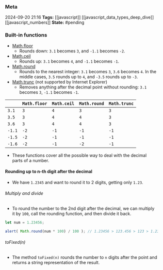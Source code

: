 ### Meta
2024-09-20 21:16
**Tags:** [[javascript]] [[javascript_data_types_deep_dive]] [[javascript_numbers]]
**State:** #pending 

### Built-in functions
- [Math.floor]([[js_Math.floor()]])
	- Rounds down: `3.1` becomes `3`, and `-1.1` becomes `-2`.
- [Math.ceil]([[js_Math.ceil()]])
	- Rounds up: `3.1` becomes `4`, and `-1.1` becomes `-1`. 
- [Math.round]([[js_Math.round()]])
	- Rounds to the nearest integer: `3.1` becomes `3`, `3.6` becomes `4`. In the middle cases, `3.5` rounds up to `4`, and `-3.5` rounds up to `-3`.
- [Math.trunc]([[js_Math.trunc()]]) (not supported by Internet Explorer)
	- Removes anything after the decimal point without rounding: `3.1` becomes `3`, `-1.1` becomes `-1`.


|        | `Math.floor` | `Math.ceil` | `Math.round` | `Math.trunc` |
| ------ | ------------ | ----------- | ------------ | ------------ |
| `3.1`  | `3`          | `4`         | `3`          | `3`          |
| `3.5`  | `3`          | `4`         | `4`          | `3`          |
| `3.6`  | `3`          | `4`         | `4`          | `3`          |
| `-1.1` | `-2`         | `-1`        | `-1`         | `-1`         |
| `-1.5` | `-2`         | `-1`        | `-1`         | `-1`         |
| `-1.6` | `-2`         | `-1`        | `-2`         | `-1`         |

- These functions cover all the possible way to deal with the decimal parts of a number.

#### Rounding up to n-th digit after the decimal
- We have `1.2345` and want to round it to 2 digits, getting only `1.23`.

###### Multiply and divide
- To round the number to the 2nd digit after the decimal, we can multiply it by `100`, call the rounding function, and then divide it back.

```JavaScript title:app.js
let num = 1.23456;

alert( Math.round(num * 100) / 100 ); // 1.23456 > 123.456 > 123 > 1.23
```

###### toFixed(n)
- The method `toFixed(n)` rounds the number to `n` digits after the point and returns a string representation of the result.

```JavaScript title:app.js

```